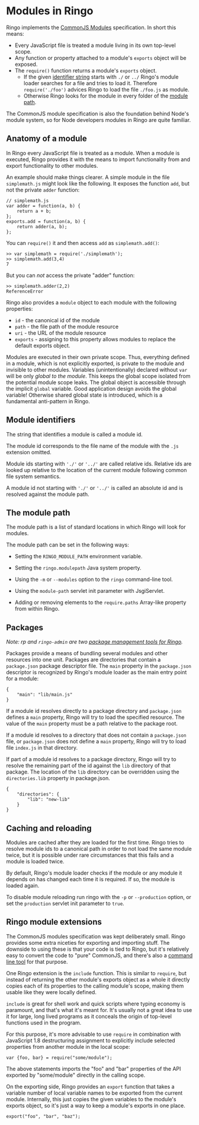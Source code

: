 # Modules in Ringo

Ringo implements the [CommonJS Modules](http://wiki.commonjs.org/wiki/Modules/1.1) specification. In short this means:

  * Every JavaScript file is treated a module living in its own top-level scope.
  * Any function or property attached to a module's `exports` object will be exposed.
  * The `require()` function returns a module's `exports` object.
    * If the given [identifier string](#identifiers) starts with `./` or `../` Ringo's module loader searches for a file and tries to load it.
    Therefore `require('./foo')` advices Ringo to load the file `./foo.js` as module.
    * Otherwise Ringo looks for the module in every folder of the [module path](#modulepath).

The CommonJS module specification is also the foundation behind Node's module system, so for Node developers modules
in Ringo are quite familiar.

## Anatomy of a module

In Ringo every JavaScript file is treated as a module. When a module is
executed, Ringo provides it with the means to import functionality from and
export functionality to other modules.

An example should make things clearer. A simple module in the file `simplemath.js` might look like
the following. It exposes the function `add`, but not the private `adder` function:

    // simplemath.js
    var adder = function(a, b) {
        return a + b;
    };
    exports.add = function(a, b) {
        return adder(a, b);
    };

You can `require()` it and then access `add` as `simplemath.add()`:

    >> var simplemath = require('./simplemath');
    >> simplemath.add(3,4)
    7

But you can *not* access the private "adder" function:

    >> simplemath.adder(2,2)
    ReferenceError

Ringo also provides a `module` object to each module with the following
properties:

 * `id` - the canonical id of the module
 * `path` - the file path of the module resource
 * `uri` - the URL of the module resource
 * `exports` - assigning to this property allows modules to replace the
    default exports object.

Modules are executed in their own private scope. Thus, everything defined in
a module, which is not explicitly exported, is private to the module and invisible
to other modules. Variables (unintentionally) declared without `var` will be only
*global to the module*. This keeps the global scope isolated from the potential
module scope leaks. The global object is accessible through the implicit `global`
variable. Good application design avoids the global variable! Otherwise shared global
state is introduced, which is a fundamental anti-pattern in Ringo.

<h2 id="identifiers">Module identifiers</h2>

The string that identifies a module is called a module id.

The module id corresponds to the file name of the module with the `.js`
extension omitted.

Module ids starting with `'./'` or `'../'` are called relative ids. Relative ids
are looked up relative to the location of the current module following common
file system semantics.

A module id not starting with `'./'` or `'../'` is called an absolute id and is
resolved against the module path.

<h2 id="modulepath">The module path</h2>

The module path is a list of standard locations in which Ringo will look for
modules.

The module path can be set in the following ways:

 * Setting the `RINGO_MODULE_PATH` environment variable.

 * Setting the `ringo.modulepath` Java system property.

 * Using the `-m` or `--modules` option to the `ringo` command-line tool.

 * Using the `module-path` servlet init parameter with JsgiServlet.

 * Adding or removing elements to the `require.paths` Array-like property
   from within Ringo.

## Packages

*Note: rp and `ringo-admin` are two [package management tools for Ringo](../package_management).*

Packages provide a means of bundling several modules and other resources into
one unit. Packages are directories that contain a `package.json` package descriptor file.
The `main` property in the `package.json` descriptor is recognized by Ringo's module loader as
the main entry point for a module:

    {
        "main": "lib/main.js"
    }

If a module id resolves directly to a package directory and `package.json`
defines a `main` property, Ringo will try to load the specified resource.
The value of the `main` property must be a path relative to the package root.

If a module id resolves to a directory that does not contain a `package.json`
file, or `package.json` does not define a `main` property, Ringo will try to
load file `index.js` in that directory.

If part of a module id resolves to a package directory, Ringo will try to
resolve the remaining part of the id against the `lib` directory of that
package. The location of the `lib` directory can be overridden using the
`directories.lib` property in package.json.

    {
        "directories": {
            "lib": "new-lib"
        }
    }

## Caching and reloading

Modules are cached after they are loaded for the first time. Ringo tries to
resolve module ids to a canonical path in order to not load the same module
twice, but it is possible under rare circumstances that this fails and a module
is loaded twice.

By default, Ringo's module loader checks if the module or any module it depends
on has changed each time it is required. If so, the module is loaded again.

To disable module reloading run ringo with the `-p` or `--production` option,
or set the `production` servlet init parameter to `true`.

## Ringo module extensions

The CommonJS modules specification was kept deliberately small. Ringo provides
some extra niceties for exporting and importing stuff. The downside to using
these is that your code is tied to Ringo, but it's relatively easy to convert
the code to "pure" CommonJS, and there's also a [command line tool](https://github.com/hns/commonize)
for that purpose.

One Ringo extension is the `include` function. This is similar to `require`, but
instead of returning the other module's exports object as a whole it directly
copies each of its properties to the calling module's scope, making them
usable like they were locally defined.

`include` is great for shell work and quick scripts where typing economy is
paramount, and that's what it's meant for. It's usually not a great idea to use
it for large, long lived programs as it conceals the origin of top-level
functions used in the program.

For this purpose, it's more advisable to use `require` in combination with
JavaScript 1.8 destructuring assignment to explicitly include selected
properties from another module in the local scope:

    var {foo, bar} = require("some/module");

The above statements imports the "foo" and "bar" properties of the API exported
by "some/module" directly in the calling scope.

On the exporting side, Ringo provides an `export` function that takes a variable
number of local variable names to be exported from the current module.
Internally, this just copies the given variables to the module's exports object,
so it's just a way to keep a module's exports in one place.

    export("foo", "bar", "baz");